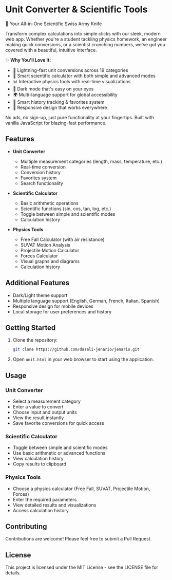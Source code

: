 # Unit Converter & Scientific Tools

🚀 Your All-in-One Scientific Swiss Army Knife

Transform complex calculations into simple clicks with our sleek, modern web app. Whether you're a student tackling physics homework, an engineer making quick conversions, or a scientist crunching numbers, we've got you covered with a beautiful, intuitive interface.

✨ **Why You'll Love It:**
- 🔄 Lightning-fast unit conversions across 19 categories
- 🧮 Smart scientific calculator with both simple and advanced modes
- 📊 Interactive physics tools with real-time visualizations
- 🌙 Dark mode that's easy on your eyes
- 🌍 Multi-language support for global accessibility
- 💾 Smart history tracking & favorites system
- 📱 Responsive design that works everywhere

No ads, no sign-up, just pure functionality at your fingertips. Built with vanilla JavaScript for blazing-fast performance.

## Features

- **Unit Converter**
  - Multiple measurement categories (length, mass, temperature, etc.)
  - Real-time conversion
  - Conversion history
  - Favorites system
  - Search functionality

- **Scientific Calculator**
  - Basic arithmetic operations
  - Scientific functions (sin, cos, tan, log, etc.)
  - Toggle between simple and scientific modes
  - Calculation history

- **Physics Tools**
  - Free Fall Calculator (with air resistance)
  - SUVAT Motion Analysis
  - Projectile Motion Calculator
  - Forces Calculator
  - Visual graphs and diagrams
  - Calculation history

## Additional Features

- Dark/Light theme support
- Multiple language support (English, German, French, Italian, Spanish)
- Responsive design for mobile devices
- Local storage for user preferences and history

## Getting Started

1. Clone the repository:
   ```bash
   git clone https://github.com/dasali-jenario/jenario.git
   ```

2. Open `unit.html` in your web browser to start using the application.

## Usage

### Unit Converter
- Select a measurement category
- Enter a value to convert
- Choose input and output units
- View the result instantly
- Save favorite conversions for quick access

### Scientific Calculator
- Toggle between simple and scientific modes
- Use basic arithmetic or advanced functions
- View calculation history
- Copy results to clipboard

### Physics Tools
- Choose a physics calculator (Free Fall, SUVAT, Projectile Motion, Forces)
- Enter the required parameters
- View detailed results and visualizations
- Access calculation history

## Contributing

Contributions are welcome! Please feel free to submit a Pull Request.

## License

This project is licensed under the MIT License - see the LICENSE file for details. 